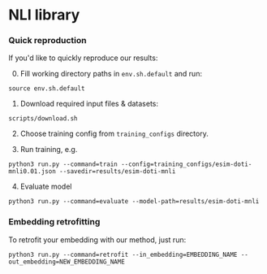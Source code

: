 # NLI library

### Quick reproduction

If you'd like to quickly reproduce our results:

0. Fill working directory paths in `env.sh.default` and run:

`source env.sh.default`

1. Download required input files & datasets:

`scripts/download.sh`

2. Choose training config from `training_configs` directory.

3. Run training, e.g.

`python3 run.py --command=train --config=training_configs/esim-doti-mnli0.01.json --savedir=results/esim-doti-mnli`

4. Evaluate model

`python3 run.py --command=evaluate --model-path=results/esim-doti-mnli`

### Embedding retrofitting

To retrofit your embedding with our method, just run:

`python3 run.py --command=retrofit --in_embedding=EMBEDDING_NAME --out_embedding=NEW_EMBEDDING_NAME`